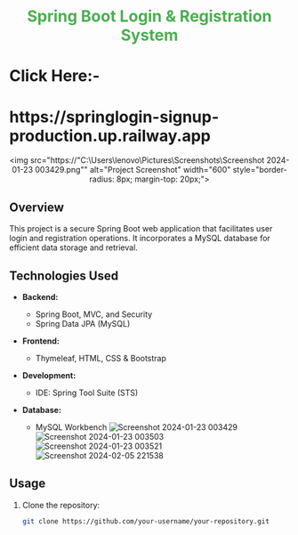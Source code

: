 <h1 align="center" style="color: #4CAF50;">Spring Boot Login & Registration System</h1>
<h1>Click Here:-<h1> https://springlogin-signup-production.up.railway.app</h1>
<div align="center">


  <img src="https://"C:\Users\lenovo\Pictures\Screenshots\Screenshot 2024-01-23 003429.png"" alt="Project Screenshot" width="600" style="border-radius: 8px; margin-top: 20px;">
</div> 

## Overview

This project is a secure Spring Boot web application that facilitates user login and registration operations. It incorporates a MySQL database for efficient data storage and retrieval.

## Technologies Used

- **Backend:**
  - Spring Boot, MVC, and Security
  - Spring Data JPA (MySQL)

- **Frontend:**
  - Thymeleaf, HTML, CSS & Bootstrap

- **Development:**
  - IDE: Spring Tool Suite (STS)

- **Database:**
  - MySQL Workbench
  ![Screenshot 2024-01-23 003429](https://github.com/sdhage1502/Spring-SignEase/assets/124684965/822a4b2f-f565-484e-8661-6c0e20e5c58b)
![Screenshot 2024-01-23 003503](https://github.com/sdhage1502/Spring-SignEase/assets/124684965/62f0e854-3511-48d6-9873-2d8758a69c1c)
![Screenshot 2024-01-23 003521](https://github.com/sdhage1502/Spring-SignEase/assets/124684965/cc8db2e2-61ea-486f-9c87-d6b36bb11e89)
![Screenshot 2024-02-05 221538](https://github.com/sdhage1502/Spring-SignEase/assets/124684965/f3da1625-5b29-45fb-a9f3-bcd83a94efb1)
## Usage

1. Clone the repository:
   ```bash
   git clone https://github.com/your-username/your-repository.git
